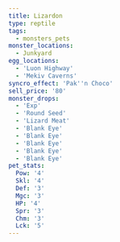 ```yaml
---
title: Lizardon
type: reptile
tags:
  - monsters_pets
monster_locations:
  - Junkyard
egg_locations:
  - 'Luon Highway'
  - 'Mekiv Caverns'
syncro_effect: 'Pak''n Choco'
sell_price: '80'
monster_drops:
  - 'Exp'
  - 'Round Seed'
  - 'Lizard Meat'
  - 'Blank Eye'
  - 'Blank Eye'
  - 'Blank Eye'
  - 'Blank Eye'
  - 'Blank Eye'
pet_stats:
  Pow: '4'
  Skl: '4'
  Def: '3'
  Mgc: '3'
  HP: '4'
  Spr: '3'
  Chm: '3'
  Lck: '5'
---
```

